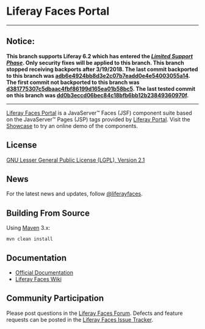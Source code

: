 # Liferay Faces Portal

---

## Notice:

**This branch supports Liferay 6.2 which has entered the [*Limited Support Phase*](https://www.liferay.com/subscription-services/end-of-life/liferay-portal). Only security fixes will be applied to this branch. This branch stopped receiving backports after 3/19/2018. The last commit backported to this branch was [adb6e4924bb8d3e2c07b7eadd0e4e54003055a14](https://github.com/liferay/liferay-faces-portal/commit/adb6e4924bb8d3e2c07b7eadd0e4e54003055a14).  The first commit not backported to this branch was [d381775307c5dbaac4fbf86199d165ea01b58bc5](https://github.com/liferay/liferay-faces-portal/commit/d381775307c5dbaac4fbf86199d165ea01b58bc5). The last tested commit on this branch was [dd0b3eccd06bec84c18bfb6bb12b23849360970f](https://github.com/liferay/liferay-faces-portal/commit/dd0b3eccd06bec84c18bfb6bb12b23849360970f).**

---

[Liferay Faces Portal](http://www.liferay.com/community/liferay-projects/liferay-faces/overview) is a JavaServer&trade;
Faces (JSF) component suite based on the JavaServer&trade; Pages (JSP) tags provided by
[Liferay Portal](http://www.liferay.com/community/liferay-projects/liferay-portal/overview). Visit the
[Showcase](http://www.liferayfaces.org/web/guest/showcase) to try an online demo of the components.

## License

[GNU Lesser General Public License (LGPL), Version 2.1](http://www.gnu.org/licenses/old-licenses/lgpl-2.1.txt)

## News

For the latest news and updates, follow [@liferayfaces](https://twitter.com/liferayfaces).

## Building From Source

Using [Maven](https://maven.apache.org/) 3.x:

	mvn clean install

## Documentation

* [Official Documentation](http://www.liferay.com/community/liferay-projects/liferay-faces/documentation)
* [Liferay Faces Wiki](http://www.liferay.com/community/wiki/-/wiki/Main/Liferay+Faces)

## Community Participation

Please post questions in the [Liferay Faces Forum](http://www.liferay.com/community/forums/-/message_boards/category/13289027).
Defects and feature requests can be posted in the [Liferay Faces Issue Tracker](http://issues.liferay.com/browse/FACES).